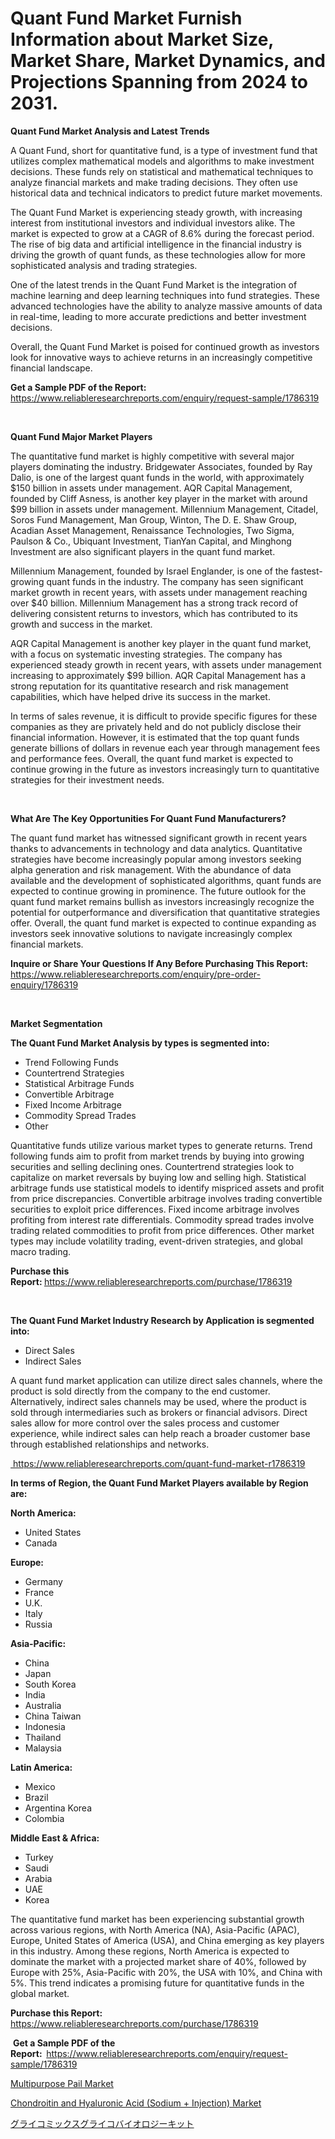 <p><h1>Quant Fund Market Furnish Information about Market Size, Market Share, Market Dynamics, and Projections Spanning from 2024 to 2031.</h1></p><p><strong>Quant Fund Market Analysis and Latest Trends</strong></p>
<p><p>A Quant Fund, short for quantitative fund, is a type of investment fund that utilizes complex mathematical models and algorithms to make investment decisions. These funds rely on statistical and mathematical techniques to analyze financial markets and make trading decisions. They often use historical data and technical indicators to predict future market movements.</p><p>The Quant Fund Market is experiencing steady growth, with increasing interest from institutional investors and individual investors alike. The market is expected to grow at a CAGR of 8.6% during the forecast period. The rise of big data and artificial intelligence in the financial industry is driving the growth of quant funds, as these technologies allow for more sophisticated analysis and trading strategies.</p><p>One of the latest trends in the Quant Fund Market is the integration of machine learning and deep learning techniques into fund strategies. These advanced technologies have the ability to analyze massive amounts of data in real-time, leading to more accurate predictions and better investment decisions.</p><p>Overall, the Quant Fund Market is poised for continued growth as investors look for innovative ways to achieve returns in an increasingly competitive financial landscape.</p></p>
<p><strong>Get a Sample PDF of the Report:&nbsp;</strong> <a href="https://www.reliableresearchreports.com/enquiry/request-sample/1786319">https://www.reliableresearchreports.com/enquiry/request-sample/1786319</a></p>
<p>&nbsp;</p>
<p><strong>Quant Fund Major Market Players</strong></p>
<p><p>The quantitative fund market is highly competitive with several major players dominating the industry. Bridgewater Associates, founded by Ray Dalio, is one of the largest quant funds in the world, with approximately $150 billion in assets under management. AQR Capital Management, founded by Cliff Asness, is another key player in the market with around $99 billion in assets under management. Millennium Management, Citadel, Soros Fund Management, Man Group, Winton, The D. E. Shaw Group, Acadian Asset Management, Renaissance Technologies, Two Sigma, Paulson & Co., Ubiquant Investment, TianYan Capital, and Minghong Investment are also significant players in the quant fund market.</p><p>Millennium Management, founded by Israel Englander, is one of the fastest-growing quant funds in the industry. The company has seen significant market growth in recent years, with assets under management reaching over $40 billion. Millennium Management has a strong track record of delivering consistent returns to investors, which has contributed to its growth and success in the market.</p><p>AQR Capital Management is another key player in the quant fund market, with a focus on systematic investing strategies. The company has experienced steady growth in recent years, with assets under management increasing to approximately $99 billion. AQR Capital Management has a strong reputation for its quantitative research and risk management capabilities, which have helped drive its success in the market.</p><p>In terms of sales revenue, it is difficult to provide specific figures for these companies as they are privately held and do not publicly disclose their financial information. However, it is estimated that the top quant funds generate billions of dollars in revenue each year through management fees and performance fees. Overall, the quant fund market is expected to continue growing in the future as investors increasingly turn to quantitative strategies for their investment needs.</p></p>
<p>&nbsp;</p>
<p><strong>What Are The Key Opportunities For Quant Fund Manufacturers?</strong></p>
<p><p>The quant fund market has witnessed significant growth in recent years thanks to advancements in technology and data analytics. Quantitative strategies have become increasingly popular among investors seeking alpha generation and risk management. With the abundance of data available and the development of sophisticated algorithms, quant funds are expected to continue growing in prominence. The future outlook for the quant fund market remains bullish as investors increasingly recognize the potential for outperformance and diversification that quantitative strategies offer. Overall, the quant fund market is expected to continue expanding as investors seek innovative solutions to navigate increasingly complex financial markets.</p></p>
<p><strong>Inquire or Share Your Questions If Any Before Purchasing This Report:</strong> <a href="https://www.reliableresearchreports.com/enquiry/pre-order-enquiry/1786319">https://www.reliableresearchreports.com/enquiry/pre-order-enquiry/1786319</a></p>
<p>&nbsp;</p>
<p><strong>Market Segmentation</strong></p>
<p><strong>The Quant Fund Market Analysis by types is segmented into:</strong></p>
<p><ul><li>Trend Following Funds</li><li>Countertrend Strategies</li><li>Statistical Arbitrage Funds</li><li>Convertible Arbitrage</li><li>Fixed Income Arbitrage</li><li>Commodity Spread Trades</li><li>Other</li></ul></p>
<p><p>Quantitative funds utilize various market types to generate returns. Trend following funds aim to profit from market trends by buying into growing securities and selling declining ones. Countertrend strategies look to capitalize on market reversals by buying low and selling high. Statistical arbitrage funds use statistical models to identify mispriced assets and profit from price discrepancies. Convertible arbitrage involves trading convertible securities to exploit price differences. Fixed income arbitrage involves profiting from interest rate differentials. Commodity spread trades involve trading related commodities to profit from price differences. Other market types may include volatility trading, event-driven strategies, and global macro trading.</p></p>
<p><strong>Purchase this Report:&nbsp;</strong><a href="https://www.reliableresearchreports.com/purchase/1786319">https://www.reliableresearchreports.com/purchase/1786319</a></p>
<p>&nbsp;</p>
<p><strong>The Quant Fund Market Industry Research by Application is segmented into:</strong></p>
<p><ul><li>Direct Sales</li><li>Indirect Sales</li></ul></p>
<p><p>A quant fund market application can utilize direct sales channels, where the product is sold directly from the company to the end customer. Alternatively, indirect sales channels may be used, where the product is sold through intermediaries such as brokers or financial advisors. Direct sales allow for more control over the sales process and customer experience, while indirect sales can help reach a broader customer base through established relationships and networks.</p></p>
<p><a href="https://www.reliableresearchreports.com/quant-fund-market-r1786319">&nbsp;https://www.reliableresearchreports.com/quant-fund-market-r1786319</a></p>
<p><strong>In terms of Region, the Quant Fund Market Players available by Region are:</strong></p>
<p>
    <p> <strong> North America: </strong>
        <ul>
            <li>United States</li>
            <li>Canada</li>
        </ul>
        </p> 
    <p> <strong> Europe: </strong>
        <ul>
            <li>Germany</li>
            <li>France</li>
            <li>U.K.</li>
            <li>Italy</li>
            <li>Russia</li>
        </ul>
        </p> 
    <p> <strong> Asia-Pacific: </strong>
        <ul>
            <li>China</li>
            <li>Japan</li>
            <li>South Korea</li>
            <li>India</li>
            <li>Australia</li>
            <li>China Taiwan</li>
            <li>Indonesia</li>
            <li>Thailand</li>
            <li>Malaysia</li>
        </ul>
        </p> 
    <p> <strong> Latin America: </strong>
        <ul>
            <li>Mexico</li>
            <li>Brazil</li>
            <li>Argentina Korea</li>
            <li>Colombia</li>
        </ul>
        </p> 
    <p> <strong> Middle East & Africa: </strong>
        <ul>
            <li>Turkey</li>
            <li>Saudi</li>
            <li>Arabia</li>
            <li>UAE</li>
            <li>Korea</li>
        </ul>
    </p>
    </p>
<p><p>The quantitative fund market has been experiencing substantial growth across various regions, with North America (NA), Asia-Pacific (APAC), Europe, United States of America (USA), and China emerging as key players in this industry. Among these regions, North America is expected to dominate the market with a projected market share of 40%, followed by Europe with 25%, Asia-Pacific with 20%, the USA with 10%, and China with 5%. This trend indicates a promising future for quantitative funds in the global market.</p></p>
<p><strong>Purchase this Report: </strong><a href="https://www.reliableresearchreports.com/purchase/1786319">https://www.reliableresearchreports.com/purchase/1786319</a></p>
<p>&nbsp;<strong>Get a Sample PDF of the Report:&nbsp;&nbsp;</strong><a href="https://www.reliableresearchreports.com/enquiry/request-sample/1786319">https://www.reliableresearchreports.com/enquiry/request-sample/1786319</a></p>
<p><strong></strong></p>
<p><p><a href="https://medium.com/@lottierunte1948/multipurpose-pail-market-share-and-new-trends-analysis-by-its-type-application-end-use-and-3fc24df7977f">Multipurpose Pail Market</a></p><p><a href="https://medium.com/@lkelvin6138/chondroitin-and-hyaluronic-acid-sodium-injection-market-report-by-product-type-hyaluronic-acid-30056045d632">Chondroitin and Hyaluronic Acid (Sodium + Injection) Market</a></p><p><a href="https://github.com/ycmtqqhvk3273/Market-Research-Report-List-3/blob/main/5737949127221.md">グライコミックスグライコバイオロジーキット</a></p></p>